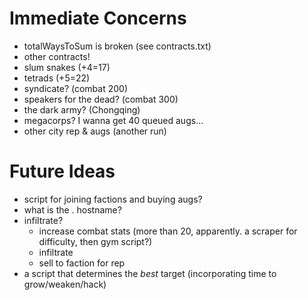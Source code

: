 # Immediate Concerns

- totalWaysToSum is broken (see contracts.txt)
- other contracts!
- slum snakes (+4=17)
- tetrads (+5=22)
- syndicate? (combat 200)
- speakers for the dead? (combat 300)
- the dark army? (Chongqing)
- megacorps? I wanna get 40 queued augs...
- other city rep & augs (another run)


# Future Ideas

- script for joining factions and buying augs?
- what is the . hostname?
- infiltrate?
    - increase combat stats (more than 20, apparently. a scraper for difficulty, then gym script?)
    - infiltrate
    - sell to faction for rep
- a script that determines the *best* target (incorporating time to grow/weaken/hack)
